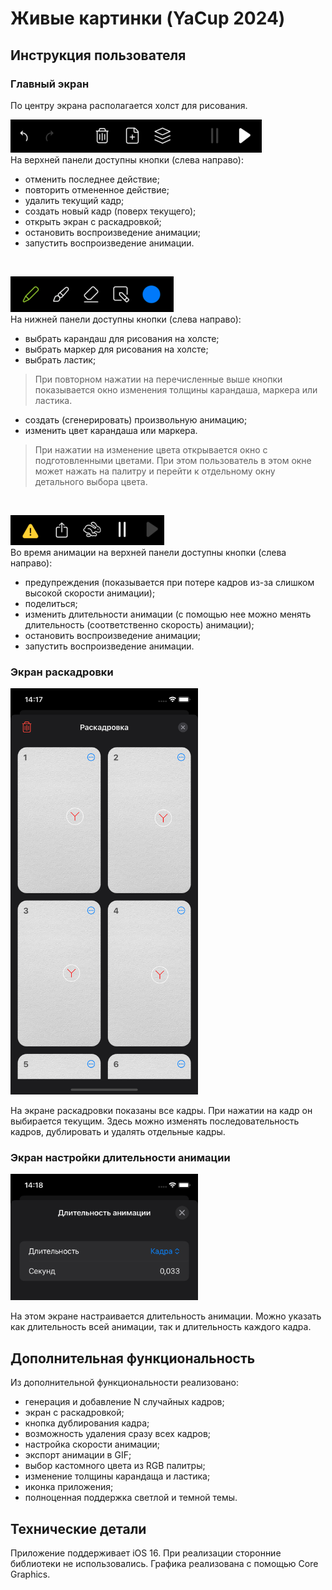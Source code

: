 # Живые картинки (YaCup 2024)
## Инструкция пользователя

### Главный экран
По центру экрана располагается холст для рисования.

![top-panel](./media/top-panel.png)  
На верхней панели доступны кнопки (слева направо):
- отменить последнее действие;
- повторить отмененное действие;
- удалить текущий кадр;
- создать новый кадр (поверх текущего);
- открыть экран с раскадровкой;
- остановить воспроизведение анимации;
- запустить воспроизведение анимации.
<br>

![bottom-panel](./media/bottom-panel.png)  
На нижней панели доступны кнопки (слева направо):
- выбрать карандаш для рисования на холсте;
- выбрать маркер для рисования на холсте;
- выбрать ластик;
> При повторном нажатии на перечисленные выше кнопки показывается окно изменения толщины карандаша, маркера или ластика.
- создать (сгенерировать) произвольную анимацию;
- изменить цвет карандаша или маркера.
> При нажатии на изменение цвета открывается окно с подготовленными цветами. При этом пользователь в этом окне может нажать на палитру и перейти к отдельному окну детального выбора цвета.
<br>

![top-panel-animation](./media/top-panel-animation.png)  
Во время анимации на верхней панели доступны кнопки (слева направо):
- предупреждения (показывается при потере кадров из-за слишком высокой скорости анимации);
- поделиться;
- изменить длительности анимации (с помощью нее можно менять длительность (соответственно скорость) анимации);
- остановить воспроизведение анимации;
- запустить воспроизведение анимации.

### Экран раскадровки
<img src="./media/animatic.png" alt="animatic" width="300"/>

На экране раскадровки показаны все кадры. При нажатии на кадр он выбирается текущим.
Здесь можно изменять последовательность кадров, дублировать и удалять отдельные кадры.

### Экран настройки длительности анимации
<img src="./media/animation-duration.png" alt="animation-duration" width="300"/>

На этом экране настраивается длительность анимации. Можно указать как длительность всей анимации, так и длительность каждого кадра.

## Дополнительная функциональность
Из дополнительной функциональности реализовано:
- генерация и добавление N случайных кадров;
- экран с раскадровкой;
- кнопка дублирования кадра;
- возможность удаления сразу всех кадров;
- настройка скорости анимации;
- экспорт анимации в GIF;
- выбор кастомного цвета из RGB палитры;
- изменение толщины карандаща и ластика;
- иконка приложения;
- полноценная поддержка светлой и темной темы. 

## Технические детали
Приложение поддерживает iOS 16. При реализации сторонние библиотеки не использовались. Графика реализована с помощью Core Graphics.
